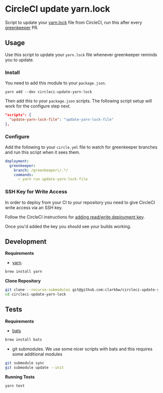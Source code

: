 # CircleCI update yarn.lock

Script to update your [yarn.lock](https://yarnpkg.com/en/docs/yarn-lock) file from CircleCI, run this after every [greenkeeper](https://greenkeeper.io/) PR.

## Usage

Use this script to update your `yarn.lock` file whenever greenkeeper reminds you to update.

### Install

You need to add this module to your `package.json`.

```
yarn add --dev circleci-update-yarn-lock
```

Then add this to your `package.json` scripts.  The following script setup will work for the configure step next.

```json
"scripts": {
  "update-yarn-lock-file": "update-yarn-lock-file"
},
```

### Configure

Add the following to your `circle.yml` file to watch for greenkeeper branches and run this script when it sees them.

```yml
deployment:
  greenkeeper:
    branch: /greenkeeper\/.*/
    commands:
      - yarn run update-yarn-lock-file
```

### SSH Key for Write Access

In order to deploy from your CI to your repository you need to give CircleCI write access via an SSH key.

Follow the CircleCI instructions for [adding read/write deployment key](https://circleci.com/docs/adding-read-write-deployment-key/).

Once you'd added the key you should see your builds working.

## Development

**Requirements**

* [yarn](https://yarnpkg.com/).

```bash
brew install yarn
```

**Clone Repository**

```bash
git clone --recurse-submodules git@github.com:clarkbw/circleci-update-yarn-lock.git
cd circleci-update-yarn-lock
```

## Tests

**Requirements**

* [bats](https://github.com/sstephenson/bats)

```bash
brew install bats
```

* git submodules. We use some nicer scripts with bats and this requires some additional modules

```bash
git submodule sync
git submodule update --init
```

**Running Tests**

```bash
yarn test
```
